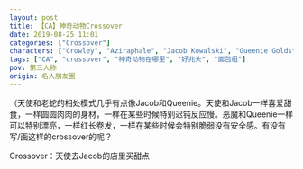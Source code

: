 ```yaml
---
layout: post
title: 【CA】神奇动物Crossover
date: 2019-08-25 11:01
categories: ["Crossover"]
characters: ["Crowley", "Aziraphale", "Jacob Kowalski", "Gueenie Goldstain"]
tags: ["CA", "crossover", "神奇动物在哪里", "好兆头", "面包组"]
pov: 第三人称
origin: 名人朋友圈
---
```


（天使和老蛇的相处模式几乎有点像Jacob和Queenie。天使和Jacob一样喜爱甜食，一样圆圆肉肉的身材，一样在某些时候特别迟钝反应慢。恶魔和Queenie一样可以特别漂亮，一样红长卷发，一样在某些时候会特别脆弱没有安全感。有没有写/画这样的crossover的呢？

Crossover：天使去Jacob的店里买甜点
